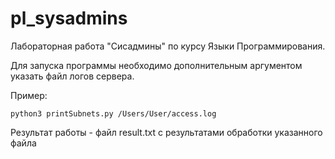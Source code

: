 # pl_sysadmins

Лабораторная работа "Сисадмины" по курсу Языки Программирования.

Для запуска программы необходимо дополнительным аргументом указать файл логов сервера.

Пример:
```
python3 printSubnets.py /Users/User/access.log
```

Результат работы - файл result.txt с результатами обработки указанного файла
